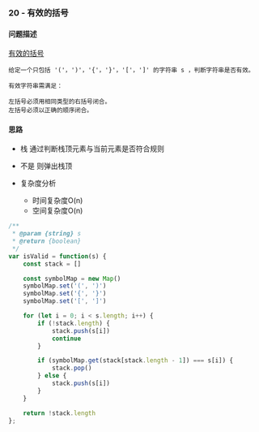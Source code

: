 ### 20 - 有效的括号

#### 问题描述

[有效的括号](https://leetcode-cn.com/problems/valid-parentheses/)

```textile
给定一个只包括 '('，')'，'{'，'}'，'['，']' 的字符串 s ，判断字符串是否有效。

有效字符串需满足：

左括号必须用相同类型的右括号闭合。
左括号必须以正确的顺序闭合。
```

#### 思路

- 栈 通过判断栈顶元素与当前元素是否符合规则
- 不是 则弹出栈顶

- 复杂度分析
  
  - 时间复杂度O(n)
  - 空间复杂度O(n)

```js
/**
 * @param {string} s
 * @return {boolean}
 */
var isValid = function(s) {
    const stack = []

    const symbolMap = new Map()
    symbolMap.set('(', ')')
    symbolMap.set('{', '}')
    symbolMap.set('[', ']')

    for (let i = 0; i < s.length; i++) {
        if (!stack.length) {
            stack.push(s[i])
            continue
        }

        if (symbolMap.get(stack[stack.length - 1]) === s[i]) {
            stack.pop()
        } else {
            stack.push(s[i])
        }
    }

    return !stack.length
};
```
